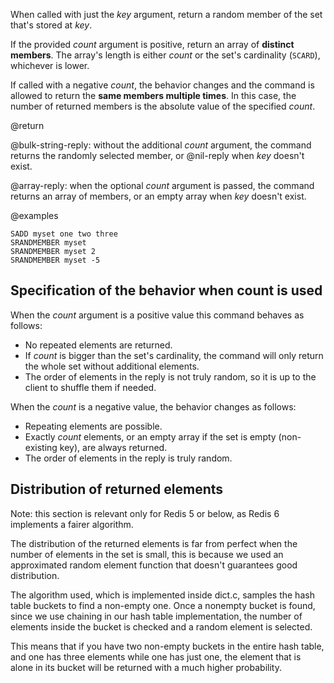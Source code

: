 When called with just the _key_ argument, return a random member of the set that's stored at _key_.

If the provided _count_ argument is positive, return an array of **distinct members**.
The array's length is either _count_ or the set's cardinality (`SCARD`), whichever is lower.

If called with a negative _count_, the behavior changes and the command is allowed to return the **same members multiple times**.
In this case, the number of returned members is the absolute value of the specified _count_.

@return

@bulk-string-reply: without the additional _count_ argument, the command returns the randomly selected member, or @nil-reply when _key_ doesn't exist.

@array-reply: when the optional _count_ argument is passed, the command returns an array of members, or an empty array when _key_ doesn't exist.

@examples

```cli
SADD myset one two three
SRANDMEMBER myset
SRANDMEMBER myset 2
SRANDMEMBER myset -5
```

## Specification of the behavior when count is used

When the _count_ argument is a positive value this command behaves as follows:

* No repeated elements are returned.
* If _count_ is bigger than the set's cardinality, the command will only return the whole set without additional elements.
* The order of elements in the reply is not truly random, so it is up to the client to shuffle them if needed.

When the _count_ is a negative value, the behavior changes as follows:

* Repeating elements are possible.
* Exactly _count_ elements, or an empty array if the set is empty (non-existing key), are always returned.
* The order of elements in the reply is truly random.

## Distribution of returned elements

Note: this section is relevant only for Redis 5 or below, as Redis 6 implements a fairer algorithm. 

The distribution of the returned elements is far from perfect when the number of elements in the set is small, this is because we used an approximated random element function that doesn't guarantees good distribution.

The algorithm used, which is implemented inside dict.c, samples the hash table buckets to find a non-empty one.
Once a nonempty bucket is found, since we use chaining in our hash table implementation, the number of elements inside the bucket is checked and a random element is selected.

This means that if you have two non-empty buckets in the entire hash table, and one has three elements while one has just one, the element that is alone in its bucket will be returned with a much higher probability.
